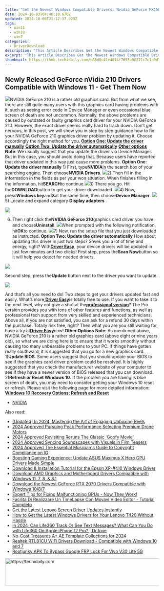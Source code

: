 ```yaml
---
title: "Get the Newest Windows Compatible Drivers: Nvidia GeForce MX150 Software Packs"
date: 2024-10-03T04:46:10.670Z
updated: 2024-10-06T21:12:37.023Z
tags:
  - win11
  - win10
  - win7
categories:
  - DriverDownload
description: "This Article Describes Get the Newest Windows Compatible Drivers: Nvidia GeForce MX150 Software Packs"
excerpt: "This Article Describes Get the Newest Windows Compatible Drivers: Nvidia GeForce MX150 Software Packs"
thumbnail: https://thmb.techidaily.com/e88d8c41e4814f7655a90371c7c1a9d7d6681eb85438d5aed456505e78685831.jpg
---
```


## Newly Released GeForce nVidia 210 Drivers Compatible with Windows 11 - Get Them Now

![](https://images.drivereasy.com/wp-content/uploads/2017/01/img_58805a8f5c151.png)NVIDIA GeForce 210 is a rather old graphics card. But from what we see, there are still quite many users with this graphics card having problems with it, such as seeing error code in Device Manager or even occasional blue screen of death are not uncommon. Normally, the above problems are caused by outdated or faulty graphics card driver for your NVIDIA GeForce 210\. However, the exact driver seems really hard to track down. Don’t get nervous, in this post, we will show you in step by step guidance how to fix your NVIDIA GeForce 210 graphics driver problem by updating it. Choose accordingly the right method for you. [**Option One: Update the driver manually**](https://tools.techidaily.com/drivereasy/download/) [**Option Two: Update the driver automatically**](https://tools.techidaily.com/drivereasy/download/) [**Other options**](https://tools.techidaily.com/drivereasy/download/) **Note**: We usually suggest that you update the driver via Device Manager. But in this case, you should avoid doing that. Because users have reported that driver updated in this way just cause more problems.   **Option One: Update the driver manually** 1) First, type**NVIDIA**in the search box of your searching engine. Then choose**NVIDIA Drivers**. ![](https://images.drivereasy.com/wp-content/uploads/2017/01/img_588064470ed8a.png)2) Then fill in the information in the fields as per your won situation. When finishes filling in the information, hit**SEARCH**to continue.![](https://images.drivereasy.com/wp-content/uploads/2017/01/img_588064aea6fc3.png)3) There you go. Hit the**DOWNLOAD**button to get your driver downloaded. ![](https://images.drivereasy.com/wp-content/uploads/2017/01/img_588064d8b7982.png)4) Now, press**Windows key**and**X**at the same time, then choose**Device Manager**. ![](https://images.drivereasy.com/wp-content/uploads/2017/01/img_586b799d15ed0.png) 5)  Locate and expand category **Display adapters** .

![](https://images.drivereasy.com/wp-content/uploads/2017/01/img_5880674cc0d03.png)

6) Then right click the**NVIDIA GeForce 210**graphics card driver you have and choose**Uninstall**. ![](https://images.drivereasy.com/wp-content/uploads/2017/01/img_5880677fce3e1.png)When prompted with the following notification, hit**OK**to continue. ![](https://images.drivereasy.com/wp-content/uploads/2017/01/img_588067d0d7eb3.png)7) Now, run the setup file that you just downloaded as instructed.   **Option Two: Update the driver automatically** How about updating this driver in just two steps? Saves you a lot of time and energy, right? With[**Driver Easy**](https://tools.techidaily.com/drivereasy/download/), your device drivers will be updated in just few minutes and two clicks! First step, press the**Scan Now**button so it will help you detect for needed drivers.

![](https://images.drivereasy.com/wp-content/uploads/2017/04/img_58e8a76451b83.png)

 Second step, press the**Update** button next to the driver you want to update.

![](https://images.drivereasy.com/wp-content/uploads/2017/04/img_58e8a75c9f05d.jpg)

And that’s all you need to do! Two steps to get your drivers updated fast and easily. What’s more,[**Driver Easy**](https://tools.techidaily.com/drivereasy/download/)is totally free to use. If you want to take it to the next level, why not give a shot at the[**professional version**](https://tools.techidaily.com/drivereasy/download/)? The Pro version provides you with tons of other features and functions, as well as professional tech support from very skilled and experienced technicians. Above all, if you are not satisfied, you can ask for a refund 30 days within the purchase. Totally risk free, right? Then what you are you still waiting for, have a try at[**Driver Easy**](https://tools.techidaily.com/drivereasy/download/)now!   **Other Options** **Note**: As mentioned above, NVIDIA GeForce 210 is a rather old graphics card (above eight or nine years old), so what we are doing here is to ensure that it works smoothly without causing too many unbearable problems to your PC. If things have gotten really southward, it is suggested that you go for a new graphics card. 1)**Update BIOS**. Some users suggest that you should update your BIOS to see if the graphics card driver problem could be resolved. It is highly suggested that you check the manufacturer website of your computer to see if they have a newer version of BIOS released that you can download. 2)**Refresh or Reset Windows 10**. If the problem you are having is blue screen of death, you may need to consider getting your Windows 10 reset or refresh. Please visit the following page for more detailed information: [**Windows 10 Recovery Options: Refresh and Reset**](https://tools.techidaily.com/drivereasy/download/)

* [NVIDIA](https://tools.techidaily.com/drivereasy/download/)

<ins class="adsbygoogle"
     style="display:block"
     data-ad-format="autorelaxed"
     data-ad-client="ca-pub-7571918770474297"
     data-ad-slot="1223367746"></ins>

<ins class="adsbygoogle"
     style="display:block"
     data-ad-client="ca-pub-7571918770474297"
     data-ad-slot="8358498916"
     data-ad-format="auto"
     data-full-width-responsive="true"></ins>

<span class="atpl-alsoreadstyle">Also read:</span>
<div><ul>
<li><a href="https://fox-glue.techidaily.com/updated-in-2024-mastering-the-art-of-engaging-unboxing-reels/"><u>[Updated] In 2024, Mastering the Art of Engaging Unboxing Reels</u></a></li>
<li><a href="https://extra-approaches.techidaily.com/2024-approved-pursuing-peak-performance-selecting-premium-drone-motors/"><u>2024 Approved Pursuing Peak Performance Selecting Premium Drone Motors</u></a></li>
<li><a href="https://fox-blue.techidaily.com/2024-approved-revisiting-reruns-the-classic-goofy-movie/"><u>2024 Approved Revisiting Reruns The Classic 'Goofy Movie'</u></a></li>
<li><a href="https://some-approaches.techidaily.com/2024-approved-syncing-soundscapes-with-visuals-in-film-teasers/"><u>2024 Approved Syncing Soundscapes with Visuals in Film Teasers</u></a></li>
<li><a href="https://instagram-video-files.techidaily.com/2024-approved-the-essential-musicians-guide-to-copyright-compliance-on-ig/"><u>2024 Approved The Essential Musician's Guide to Copyright Compliance on IG</u></a></li>
<li><a href="https://driver-download.techidaily.com/boosting-gaming-experience-update-asus-maximus-x-hero-gpu-drivers-made-simple/"><u>Boosting Gaming Experience: Update ASUS Maximus X Hero GPU Drivers Made Simple</u></a></li>
<li><a href="https://driver-download.techidaily.com/download-and-installation-tutorial-for-the-epson-xp-410-windows-driver/"><u>Download & Installation Tutorial for the Epson XP-#410 Windows Driver</u></a></li>
<li><a href="https://driver-download.techidaily.com/download-amd-graphics-and-motherboard-drivers-compatible-with-windows-11-7-8-and-81/"><u>Download AMD Graphics and Motherboard Drivers Compatible with Windows 11, 7, 8, & 8.1</u></a></li>
<li><a href="https://driver-download.techidaily.com/download-the-newest-geforce-rtx-2070-drivers-compatible-with-windows-1087/"><u>Download the Newest GeForce RTX 2070 Drivers Compatible with Windows 10/8/7</u></a></li>
<li><a href="https://driver-download.techidaily.com/expert-tips-for-fixing-malfunctioning-gpus-now-they-work/"><u>Expert Tips for Fixing Malfunctioning GPUs - Now They Work!</u></a></li>
<li><a href="https://win-amazing.techidaily.com/facilita-di-realizzare-un-timelapse-con-movavi-video-editor-tutorial-completo/"><u>Facilità Di Realizzare Un TimeLapse Con Movavi Video Editor - Tutorial Completo</u></a></li>
<li><a href="https://driver-download.techidaily.com/get-the-latest-lenovo-screen-driver-updates-instantly/"><u>Get the Latest Lenovo Screen Driver Updates Instantly</u></a></li>
<li><a href="https://driver-download.techidaily.com/how-to-get-the-latest-windows-drivers-for-your-lenovo-t420-without-hassle/"><u>How to Get the Latest Windows Drivers for Your Lenovo T420 Without Hassle</u></a></li>
<li><a href="https://change-location.techidaily.com/in-2024-can-life360-track-or-see-text-messages-what-can-you-do-with-life360-on-apple-iphone-12-pro-drfone-by-drfone-virtual-ios/"><u>In 2024, Can Life360 Track Or See Text Messages? What Can You Do with Life360 On Apple iPhone 12 Pro? | Dr.fone</u></a></li>
<li><a href="https://vp-tips.techidaily.com/no-cost-treasures-aplus-ae-template-collections-for-2024/"><u>No-Cost Treasures A+ AE Template Collections for 2024</u></a></li>
<li><a href="https://driver-download.techidaily.com/realtek-rtl81cu-wifi-drivers-download-compatible-with-windows-10-and-7/"><u>Realtek RTL81CU WiFi Drivers Download - Compatible with Windows 10 and 7</u></a></li>
<li><a href="https://unlock-android.techidaily.com/rootjunky-apk-to-bypass-google-frp-lock-for-vivo-v30-lite-5g-by-drfone-android/"><u>Rootjunky APK To Bypass Google FRP Lock For Vivo V30 Lite 5G</u></a></li>
</ul></div>

<!-- affiliate ads begin -->
<a href="https://appsumo.8odi.net/c/5597632/2100533/7443" target="_top" id="2100533">
  <img src="//a.impactradius-go.com/display-ad/7443-2100533" border="0" alt="https://techidaily.com" width="728" height="90"/>
</a>
<img height="0" width="0" src="https://appsumo.8odi.net/i/5597632/2100533/7443" style="position:absolute;visibility:hidden;" border="0" />
<!-- affiliate ads end -->

